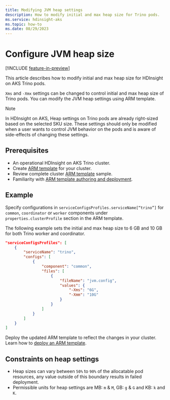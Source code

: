 ```yaml
---
title: Modifying JVM heap settings
description: How to modify initial and max heap size for Trino pods.
ms.service: hdinsight-aks
ms.topic: how-to
ms.date: 08/29/2023
---
```


# Configure JVM heap size

[!INCLUDE [feature-in-preview](includes/feature-in-preview.md)]

This article describes how to modify initial and max heap size for HDInsight on AKS Trino pods.

`Xms` and `-Xmx` settings can be changed to control initial and max heap size of Trino pods. You can modify the JVM heap settings using ARM template. 

> [!NOTE]
> In HDInsight on AKS, Heap settings on Trino pods are already right-sized based on the selected SKU size. These settings should only be modified when a user wants to control JVM behavior on the pods and is aware of side-effects of changing these settings.

## Prerequisites
* An operational HDInsight on AKS Trino cluster.
* Create [ARM template](../create-cluster-using-arm-template-script.md) for your cluster.
* Review complete cluster [ARM template](https://hdionaksresources.blob.core.windows.net/trino/samples/arm/arm-trino-config-sample.json) sample.
* Familiarity with [ARM template authoring and deployment](/azure/azure-resource-manager/templates/overview).

## Example

Specify configurations in `serviceConfigsProfiles.serviceName[“trino”]` for `common`, `coordinator` or `worker` components under `properties.clusterProfile` section in the ARM template.

The following example sets the initial and max heap size to 6 GB and 10 GB for both Trino worker and coordinator.

```json
"serviceConfigsProfiles": [
    {
        "serviceName": "trino",
        "configs": [
            {
                "component": "common",
                "files": [
                    {
                        "fileName": "jvm.config",
                        "values": {
                            "-Xms": "6G",
                            "-Xmm": "10G"
                        }
                    }
                ]                
            }
        ]
    }
]

```

Deploy the updated ARM template to reflect the changes in your cluster. Learn how to [deploy an ARM template](/azure/azure-resource-manager/templates/deploy-portal).

## Constraints on heap settings

 * Heap sizes can vary between `50%` to `90%` of the allocatable pod resources, any value outside of this boundary results in failed deployment.
 * Permissible units for heap settings are MB: `m` & `M`, GB: `g` & `G` and KB: `k` and `K`.
